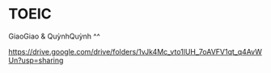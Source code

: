 # TOEIC

GiaoGiao & QuỳnhQuỳnh ^^

https://drive.google.com/drive/folders/1vJk4Mc_vto1lUH_7oAVFV1qt_q4AvWUn?usp=sharing
